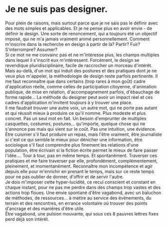 # Je ne suis pas designer.

Pour plein de raisons, mais surtout parce que je ne sais pas le définir avec des mots simples et applicables.
Et je ne pense plus en avoir envie - de définir le design. Une sorte de renoncement, qui a toujours été un objectif imposé, qui ne m'a jamais vraiment animé personnellement.
Comment m'inscrire dans la recherche en design à partir de là? Partir? Fuir? S'interrompre? Assumer?
<br>
Si ce mot ne me convainc pas et ne m'intéresse plus, les champs multiples dans lequel il s'inscrit eux m'intéressent. Forcément, le design se revendique pluridisciplinaire, facile de raccrocher un morceau d'intérêt. 
Mais au-delà, d'un mot qui induit des postures et des pratiques dont je ne veux plus m'appeler, la méthodologie de design reste parfois pertinente. Il me faut reconnaître que dans certains (trop rares à mon goût) cadre d'application réelle, comme celles de participation citoyenne, d'animation publique, de mise en relation, d'accompagnement parfois, d'ébauchage de forme rapide... La méthode du designer peut avoir un impact réel et ces cadres d'application m'invitent toujours à y trouver une place.
<br>
Il me faudrait trouver une autre voix, un autre mot, qui ne porte pas autant et qui réussit mieux à produire ce qu'il nomme.
Plus modeste et plus concret.
Pas un seul mot en fait.
Un besoin d'emprunter de multiples casquettes, costumes, postures... qu'importe, quelque chose qui ne s'annonce pas mais qui vient sur le coût. Pas une intuition, une évidence. Être cuisinier s'il faut produire un repas, mais l'être vraiment, être journaliste si c'est ce qui semble le mieux pour dénicher une information, être sociologue s'il faut comprendre plus finement les relations d'une population, être écrivain si la fiction écrite permet le mieux de faire passer l'idée.... Tour à tour, pas en même temps. Et spontanément. Traverser ces pratiques et me faire traverser par elle, profondément, complémentement, pleinement, et momentanément. Reconnaître mon incompétence et agir depuis elle pour m'enrichir en prenant le temps, mais sur ce reste temps pour ne pas oublier de donner, d'offrir et de servir l'autre.
<br>
Je dois m'imposer cette hyper-lucidité, ce recul conscient et constant en chaque instant, pour ne pas me perdre dans des champs trop vastes et des actions trop floues.
Une envie spontané d'être vagabond, avec un baluchon de méthodes, de ressources... à mettre au service des événements, du terrain et des rencontres, en errance volontaire où trouver des points d'ancrage et des manières d'être utile.
<br>
Être vagabond, une pulsion mouvante, qui sous ces 8 pauvres lettres fixes perd déjà son intérêt.
